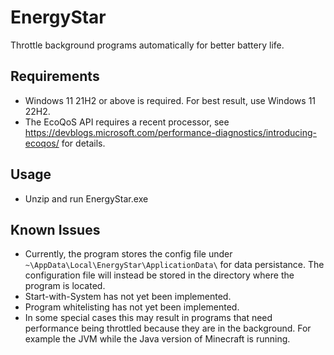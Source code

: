 # EnergyStar

Throttle background programs automatically for better battery life.

## Requirements

- Windows 11 21H2 or above is required. For best result, use Windows 11 22H2.
- The EcoQoS API requires a recent processor, see https://devblogs.microsoft.com/performance-diagnostics/introducing-ecoqos/ for details.

## Usage

- Unzip and run EnergyStar.exe

## Known Issues

- Currently, the program stores the config file under `~\AppData\Local\EnergyStar\ApplicationData\` for data persistance. The configuration file will instead be stored in the directory where the program is located.
- Start-with-System has not yet been implemented.
- Program whitelisting has not yet been implemented.
- In some special cases this may result in programs that need performance being throttled because they are in the background. For example the JVM while the Java version of Minecraft is running.
